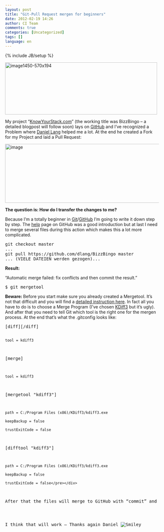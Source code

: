 ```yaml
---
layout: post
title: "Git-Pull Request mergen for beginners"
date: 2012-02-19 14:26
author: CI Team
comments: true
categories: [Uncategorized]
tags: []
language: en
---
```

{% include JB/setup %}
<p><a href="{{BASE_PATH}}/assets/wp-images-en/image1450-570x194.png"><img style="background-image: none; border-bottom: 0px; border-left: 0px; padding-left: 0px; padding-right: 0px; display: inline; border-top: 0px; border-right: 0px; padding-top: 0px" title="image1450-570x194" border="0" alt="image1450-570x194" src="{{BASE_PATH}}/assets/wp-images-en/image1450-570x194_thumb.png" width="498" height="170" /></a></p>  <p>My project “<a href="http://knowyourstack.com/">KnowYourStack.com</a>” (the working title was BizzBingo – a detailed blogpost will follow soon) lays on <a href="https://github.com/robertmuehsig/BizzBingo">GitHub</a> and I’ve recognized a Problem where <a href="http://daniellang.net/">Daniel Lang</a> helped me a lot. At the end he created a Fork for my Project and laid a Pull Request:</p>  <p><img style="background-image: none; border-bottom: 0px; border-left: 0px; padding-left: 0px; padding-right: 0px; border-top: 0px; border-right: 0px; padding-top: 0px" title="image" border="0" alt="image" src="{{BASE_PATH}}/assets/wp-images-de/image_thumb625.png" width="583" height="192" /></p>  <p><b>The question is: How do I transfer the changes to me?</b></p>  <p>Because I’m a totally beginner in <a href="http://www.knowyourstack.com/what-is/git">Git</a>/<a href="http://www.knowyourstack.com/what-is/github">GitHub</a> I’m going to write it down step by step. The <a href="http://help.github.com/send-pull-requests/">help</a> page on GitHub was a good introduction but at last I need to merge several files during this action which makes this a lot more complicated.</p>  <div style="padding-bottom: 0px; margin: 0px; padding-left: 0px; padding-right: 0px; display: inline; float: none; padding-top: 0px" id="scid:812469c5-0cb0-4c63-8c15-c81123a09de7:f7c2f135-b3e9-445b-9e61-88cf970a051a" class="wlWriterEditableSmartContent"><pre name="code" class="c#">git checkout master
...
git pull https://github.com/dlang/BizzBingo master
... (VIELE DATEIEN werden gezogen)...</pre></div>

<p><b></b></p>

<p><b>Result:</b></p>

<p>“Automatic merge failed: fix conflicts and then commit the result.” </p>

<div style="padding-bottom: 0px; margin: 0px; padding-left: 0px; padding-right: 0px; display: inline; float: none; padding-top: 0px" id="scid:812469c5-0cb0-4c63-8c15-c81123a09de7:b2fbb714-72bf-4584-bc99-3c99a09dc1a3" class="wlWriterEditableSmartContent"><pre name="code" class="c#">$ git mergetool</pre></div>

<p><b>Beware: </b>Before you start make sure you already created a Mergetool. It’s not that difficult and you will find a <a href="http://gitguru.com/2009/02/22/integrating-git-with-a-visual-merge-tool/">detailed instruction here</a>. In fact all you have to do is to choose a Merge Program (I’ve chosen <a href="http://kdiff3.sourceforge.net/">KDiff3</a> but it’s ugly). And after that you need to tell Git which tool is the right one for the mergen process. At the end that’s what the .gitconfig looks like: </p>




<div style="padding-bottom: 0px; margin: 0px; padding-left: 0px; padding-right: 0px; display: inline; float: none; padding-top: 0px" id="scid:812469c5-0cb0-4c63-8c15-c81123a09de7:26b42d98-a735-4b8b-be0b-f3997c7ef161" class="wlWriterEditableSmartContent"><pre name="code" class="c#">[diff][/diff]

	tool = kdiff3

[merge]

	tool = kdiff3

[mergetool "kdiff3"]

	path = C:/Program Files (x86)/KDiff3/kdiff3.exe

    keepBackup = false

    trustExitCode = false

[difftool "kdiff3"]

    path = C:/Program Files (x86)/KDiff3/kdiff3.exe

    keepBackup = false

    trustExitCode = false</pre></div>

<p>After that the files will merge to GitHub with “commit” and “push”. That’s it. <img style="border-bottom-style: none; border-left-style: none; border-top-style: none; border-right-style: none" class="wlEmoticon wlEmoticon-smile" alt="Smiley" src="{{BASE_PATH}}/assets/wp-images-en/wlEmoticon-smile12.png" /></p>

<p>I think that will work – Thanks again Daniel <img style="border-bottom-style: none; border-left-style: none; border-top-style: none; border-right-style: none" class="wlEmoticon wlEmoticon-smile" alt="Smiley" src="{{BASE_PATH}}/assets/wp-images-en/wlEmoticon-smile12.png" /></p>
